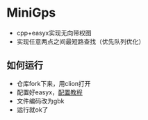 # MiniGps

- cpp+easyx实现无向带权图
- 实现任意两点之间最短路查找（优先队列优化）

## 如何运行

- 仓库fork下来，用clion打开
- 配置好easyx，[配置教程](https://codebus.cn/bestans/easyx-for-mingw)
- 文件编码改为gbk
- 运行就ok了